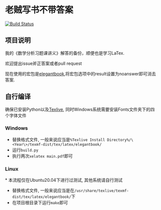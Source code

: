 # 老贼写书不带答案

[![Build Status](https://github.com/Yxue-1906/mathmatical_analysis/workflows/Main/badge.svg)](https://github.com/Yxue-1906/mathmatical_analysis/releases)

## 项目说明

我的《数学分析习题课讲义》解答的备份，顺便也是学习LaTex.

欢迎提出issue斧正答案或者pull request

现在使用的宏包是[elegantbook](https://github.com/ElegantLaTeX/ElegantBook),将宏包选项中的result设置为noanswer即可消去答案.

## 自行编译

确保已安装Python以及[Texlive](https://www.tug.org/texlive/), 同时Windows系统需要安装Fonts文件夹下的四个字体文件

### Windows

- 替换格式文件, 一般来说应当是``%Texlive Install Directory%/\<Year\>/texmf-dist/tex/latex/elegantbook/``
- 运行``build.py``
- 执行两次``xelatex main.pdf``即可

### Linux

\* 本流程仅在Ubuntu20.04下进行过测试, 其他系统请自行测试

- 替换格式文件, 一般来说应当是在``/usr/share/texlive/texmf-dist/tex/latex/elegantbook/``下
- 在项目根目录下运行``make``即可 
